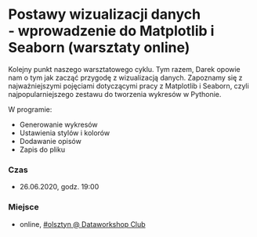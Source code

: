 # Postawy wizualizacji danych <br>- wprowadzenie do Matplotlib i Seaborn (warsztaty online)

Kolejny punkt naszego warsztatowego cyklu. Tym razem, Darek opowie nam o tym jak zacząć przygodę z wizualizacją danych. 
Zapoznamy się z najważniejszymi pojęciami dotyczącymi pracy z Matplotlib i Seaborn, czyli najpopularniejszego zestawu do tworzenia wykresów w Pythonie.

W programie:
* Generowanie wykresów
* Ustawienia stylów i kolorów
* Dodawanie opisów
* Zapis do pliku

### Czas
* 26.06.2020, godz. 19:00
### Miejsce
* online, [#olsztyn @ Dataworkshop Club](https://dataworkshopclub.slack.com/messages/CG6AP9W00)
